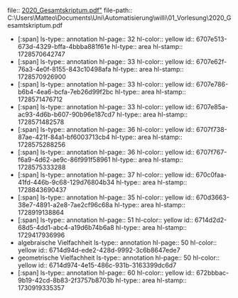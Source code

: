 file:: [2020_Gesamtskriptum.pdf"]("C:\Users\Matteo\Documents\Uni\Automatisierung\willi\01_Vorlesung\2020_Gesamtskriptum.pdf")
file-path:: C:\Users\Matteo\Documents\Uni\Automatisierung\willi\01_Vorlesung\2020_Gesamtskriptum.pdf

- [:span]
  ls-type:: annotation
  hl-page:: 32
  hl-color:: yellow
  id:: 6707e513-673d-4329-bffa-4bbba881f61e
  hl-type:: area
  hl-stamp:: 1728570642747
- [:span]
  ls-type:: annotation
  hl-page:: 33
  hl-color:: yellow
  id:: 6707e62f-76a3-4e0f-8155-843c10498afa
  hl-type:: area
  hl-stamp:: 1728570926900
- [:span]
  ls-type:: annotation
  hl-page:: 33
  hl-color:: yellow
  id:: 6707e786-b6b4-4ea6-bcfa-7eb26d99f2bc
  hl-type:: area
  hl-stamp:: 1728571476712
- [:span]
  ls-type:: annotation
  hl-page:: 33
  hl-color:: yellow
  id:: 6707e85a-ac93-4d6b-b607-90b96e187cd7
  hl-type:: area
  hl-stamp:: 1728571482578
- [:span]
  ls-type:: annotation
  hl-page:: 36
  hl-color:: yellow
  id:: 6707f738-87ae-421f-84a1-bf6003713cb4
  hl-type:: area
  hl-stamp:: 1728575288256
- [:span]
  ls-type:: annotation
  hl-page:: 36
  hl-color:: yellow
  id:: 6707f767-f6a9-4d62-ae9c-86f991f58961
  hl-type:: area
  hl-stamp:: 1728575333288
- [:span]
  ls-type:: annotation
  hl-page:: 37
  hl-color:: yellow
  id:: 670c0faa-41fd-446b-9c68-129d76804b34
  hl-type:: area
  hl-stamp:: 1728843690437
- [:span]
  ls-type:: annotation
  hl-page:: 35
  hl-color:: yellow
  id:: 670d3663-38e7-4891-a2e8-7ae2cf96c68a
  hl-type:: area
  hl-stamp:: 1728919138864
- [:span]
  ls-type:: annotation
  hl-page:: 51
  hl-color:: yellow
  id:: 6714d2d2-68d5-4dd1-abc4-a19d6b74b6a8
  hl-type:: area
  hl-stamp:: 1729417936996
- algebraische Vielfachheit
  ls-type:: annotation
  hl-page:: 50
  hl-color:: yellow
  id:: 6714d94d-ede2-428d-9992-3c6b8647ede7
- geometrische Vielfachheit
  ls-type:: annotation
  hl-page:: 50
  hl-color:: yellow
  id:: 6714d974-4e15-486c-931b-3163399dc6d7
- [:span]
  ls-type:: annotation
  hl-page:: 60
  hl-color:: yellow
  id:: 672bbbac-9b19-42cd-8b83-2f3757b8703b
  hl-type:: area
  hl-stamp:: 1730919335357
